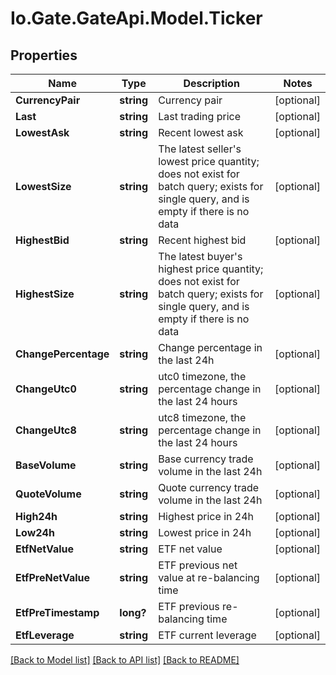 
# Io.Gate.GateApi.Model.Ticker

## Properties

Name | Type | Description | Notes
------------ | ------------- | ------------- | -------------
**CurrencyPair** | **string** | Currency pair | [optional] 
**Last** | **string** | Last trading price | [optional] 
**LowestAsk** | **string** | Recent lowest ask | [optional] 
**LowestSize** | **string** | The latest seller&#39;s lowest price quantity; does not exist for batch query; exists for single query, and is empty if there is no data | [optional] 
**HighestBid** | **string** | Recent highest bid | [optional] 
**HighestSize** | **string** | The latest buyer&#39;s highest price quantity; does not exist for batch query; exists for single query, and is empty if there is no data | [optional] 
**ChangePercentage** | **string** | Change percentage in the last 24h | [optional] 
**ChangeUtc0** | **string** | utc0 timezone, the percentage change in the last 24 hours | [optional] 
**ChangeUtc8** | **string** | utc8 timezone, the percentage change in the last 24 hours | [optional] 
**BaseVolume** | **string** | Base currency trade volume in the last 24h | [optional] 
**QuoteVolume** | **string** | Quote currency trade volume in the last 24h | [optional] 
**High24h** | **string** | Highest price in 24h | [optional] 
**Low24h** | **string** | Lowest price in 24h | [optional] 
**EtfNetValue** | **string** | ETF net value | [optional] 
**EtfPreNetValue** | **string** | ETF previous net value at re-balancing time | [optional] 
**EtfPreTimestamp** | **long?** | ETF previous re-balancing time | [optional] 
**EtfLeverage** | **string** | ETF current leverage | [optional] 

[[Back to Model list]](../README.md#documentation-for-models)
[[Back to API list]](../README.md#documentation-for-api-endpoints)
[[Back to README]](../README.md)
